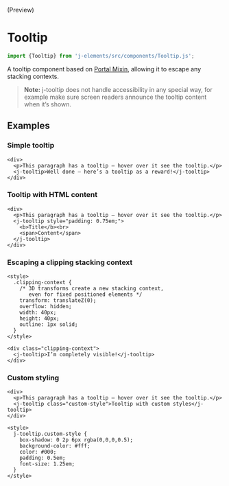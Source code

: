 <!--imports
/node_modules/j-elements/src/components/Tooltip.js
-->

<maturity-badge preview>(Preview)</maturity-badge>

# Tooltip

```javascript
import {Tooltip} from 'j-elements/src/components/Tooltip.js';
```

A tooltip component based on [Portal Mixin](/util/portal-mixin), allowing it to escape any stacking contexts.

> **Note:** j-tooltip does not handle accessibility in any special way, for example make sure screen readers announce the tooltip content when it’s shown.

## Examples

### Simple tooltip
```html,live
<div>
  <p>This paragraph has a tooltip – hover over it see the tooltip.</p>
  <j-tooltip>Well done – here’s a tooltip as a reward!</j-tooltip>
</div>
```


### Tooltip with HTML content
```html,live
<div>
  <p>This paragraph has a tooltip – hover over it see the tooltip.</p>
  <j-tooltip style="padding: 0.75em;">
    <b>Title</b><br>
    <span>Content</span>
  </j-tooltip>
</div>
```


### Escaping a clipping stacking context
```html,live
<style>
  .clipping-context {
    /* 3D transforms create a new stacking context,
       even for fixed positioned elements */
    transform: translateZ(0);
    overflow: hidden;
    width: 40px;
    height: 40px;
    outline: 1px solid;
  }
</style>

<div class="clipping-context">
  <j-tooltip>I’m completely visible!</j-tooltip>
</div>
```


### Custom styling
```html,live
<div>
  <p>This paragraph has a tooltip – hover over it see the tooltip.</p>
  <j-tooltip class="custom-style">Tooltip with custom styles</j-tooltip>
</div>

<style>
  j-tooltip.custom-style {
    box-shadow: 0 2p 6px rgba(0,0,0,0.5);
    background-color: #fff;
    color: #000;
    padding: 0.5em;
    font-size: 1.25em;
  }
</style>
```

